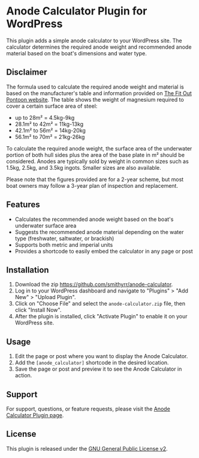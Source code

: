 # Anode Calculator Plugin for WordPress

This plugin adds a simple anode calculator to your WordPress site. The calculator determines the required anode weight and recommended anode material based on the boat's dimensions and water type.

## Disclaimer

The formula used to calculate the required anode weight and material is based on the manufacturer's table and information provided on [The Fit Out Pontoon website](https://www.thefitoutpontoon.co.uk/electrics/anodes/). The table shows the weight of magnesium required to cover a certain surface area of steel:

- up to 28m² = 4.5kg-9kg
- 28.1m² to 42m² = 11kg-13kg
- 42.1m² to 56m² = 14kg-20kg
- 56.1m² to 70m² = 21kg-26kg

To calculate the required anode weight, the surface area of the underwater portion of both hull sides plus the area of the base plate in m² should be considered. Anodes are typically sold by weight in common sizes such as 1.5kg, 2.5kg, and 3.5kg ingots. Smaller sizes are also available.

Please note that the figures provided are for a 2-year scheme, but most boat owners may follow a 3-year plan of inspection and replacement.





## Features

- Calculates the recommended anode weight based on the boat's underwater surface area
- Suggests the recommended anode material depending on the water type (freshwater, saltwater, or brackish)
- Supports both metric and imperial units
- Provides a shortcode to easily embed the calculator in any page or post

## Installation

1. Download the zip https://github.com/smithyrr/anode-calculator.
2. Log in to your WordPress dashboard and navigate to "Plugins" > "Add New" > "Upload Plugin".
3. Click on "Choose File" and select the `anode-calculator.zip` file, then click "Install Now".
4. After the plugin is installed, click "Activate Plugin" to enable it on your WordPress site.

## Usage

1. Edit the page or post where you want to display the Anode Calculator.
2. Add the `[anode_calculator]` shortcode in the desired location.
3. Save the page or post and preview it to see the Anode Calculator in action.

## Support

For support, questions, or feature requests, please visit the [Anode Calculator Plugin page](https://www.example.com/anode-calculator).

## License

This plugin is released under the [GNU General Public License v2](https://www.gnu.org/licenses/gpl-2.0.html).
